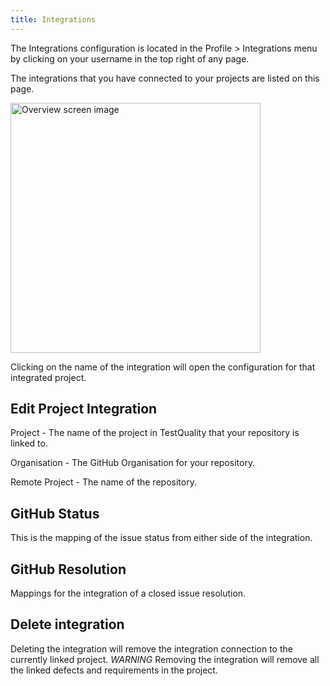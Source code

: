 ```yaml
---
title: Integrations
---
```



The Integrations configuration is located in the Profile > Integrations menu by clicking on your username in the top right of any page. 

The integrations that you have connected to your projects are listed on this page. 
<div class="img-with-text">
    <img src="\img\Screens\integrations_2.png" alt="Overview screen image" width="400"  class="center"/>
    <p></p> 
</div>

Clicking on the name of the integration will open the configuration for that integrated project.



## Edit Project Integration

Project - The name of the project in TestQuality that your repository is linked to. 

Organisation - The GitHub Organisation for your repository.

Remote Project - The name of the repository.

## GitHub Status

This is the mapping of the issue status from either side of the integration. 

## GitHub Resolution

Mappings for the integration of a closed issue resolution.

## Delete integration

Deleting the integration will remove the integration connection to the currently linked project. *WARNING* Removing the integration will remove all the linked defects and requirements in the project.
